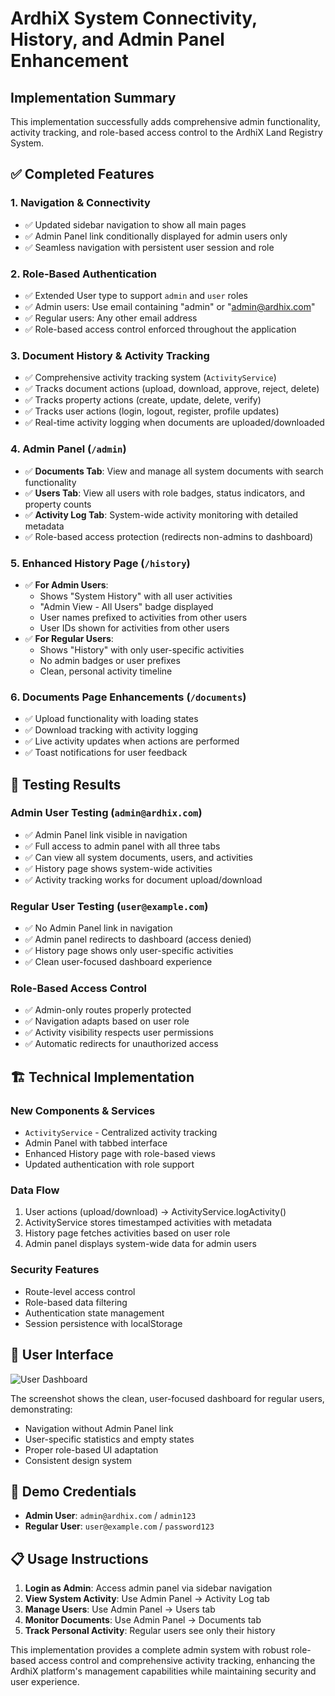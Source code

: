 # ArdhiX System Connectivity, History, and Admin Panel Enhancement

## Implementation Summary

This implementation successfully adds comprehensive admin functionality, activity tracking, and role-based access control to the ArdhiX Land Registry System.

## ✅ Completed Features

### 1. **Navigation & Connectivity**
- ✅ Updated sidebar navigation to show all main pages
- ✅ Admin Panel link conditionally displayed for admin users only
- ✅ Seamless navigation with persistent user session and role

### 2. **Role-Based Authentication**
- ✅ Extended User type to support `admin` and `user` roles
- ✅ Admin users: Use email containing "admin" or "admin@ardhix.com"
- ✅ Regular users: Any other email address
- ✅ Role-based access control enforced throughout the application

### 3. **Document History & Activity Tracking**
- ✅ Comprehensive activity tracking system (`ActivityService`)
- ✅ Tracks document actions (upload, download, approve, reject, delete)
- ✅ Tracks property actions (create, update, delete, verify)
- ✅ Tracks user actions (login, logout, register, profile updates)
- ✅ Real-time activity logging when documents are uploaded/downloaded

### 4. **Admin Panel** (`/admin`)
- ✅ **Documents Tab**: View and manage all system documents with search functionality
- ✅ **Users Tab**: View all users with role badges, status indicators, and property counts
- ✅ **Activity Log Tab**: System-wide activity monitoring with detailed metadata
- ✅ Role-based access protection (redirects non-admins to dashboard)

### 5. **Enhanced History Page** (`/history`)
- ✅ **For Admin Users**: 
  - Shows "System History" with all user activities
  - "Admin View - All Users" badge displayed
  - User names prefixed to activities from other users
  - User IDs shown for activities from other users
- ✅ **For Regular Users**:
  - Shows "History" with only user-specific activities
  - No admin badges or user prefixes
  - Clean, personal activity timeline

### 6. **Documents Page Enhancements** (`/documents`)
- ✅ Upload functionality with loading states
- ✅ Download tracking with activity logging
- ✅ Live activity updates when actions are performed
- ✅ Toast notifications for user feedback

## 🧪 Testing Results

### Admin User Testing (`admin@ardhix.com`)
- ✅ Admin Panel link visible in navigation
- ✅ Full access to admin panel with all three tabs
- ✅ Can view all system documents, users, and activities
- ✅ History page shows system-wide activities
- ✅ Activity tracking works for document upload/download

### Regular User Testing (`user@example.com`)
- ✅ No Admin Panel link in navigation
- ✅ Admin panel redirects to dashboard (access denied)
- ✅ History page shows only user-specific activities
- ✅ Clean user-focused dashboard experience

### Role-Based Access Control
- ✅ Admin-only routes properly protected
- ✅ Navigation adapts based on user role
- ✅ Activity visibility respects user permissions
- ✅ Automatic redirects for unauthorized access

## 🏗️ Technical Implementation

### New Components & Services
- `ActivityService` - Centralized activity tracking
- Admin Panel with tabbed interface
- Enhanced History page with role-based views
- Updated authentication with role support

### Data Flow
1. User actions (upload/download) → ActivityService.logActivity()
2. ActivityService stores timestamped activities with metadata
3. History page fetches activities based on user role
4. Admin panel displays system-wide data for admin users

### Security Features
- Route-level access control
- Role-based data filtering
- Authentication state management
- Session persistence with localStorage

## 📸 User Interface

![User Dashboard](https://github.com/user-attachments/assets/f7ed7937-0d9d-4300-bb22-c2a4300030c1)

The screenshot shows the clean, user-focused dashboard for regular users, demonstrating:
- Navigation without Admin Panel link
- User-specific statistics and empty states
- Proper role-based UI adaptation
- Consistent design system

## 🔑 Demo Credentials

- **Admin User**: `admin@ardhix.com` / `admin123`
- **Regular User**: `user@example.com` / `password123`

## 📋 Usage Instructions

1. **Login as Admin**: Access admin panel via sidebar navigation
2. **View System Activity**: Use Admin Panel → Activity Log tab
3. **Manage Users**: Use Admin Panel → Users tab  
4. **Monitor Documents**: Use Admin Panel → Documents tab
5. **Track Personal Activity**: Regular users see only their history

This implementation provides a complete admin system with robust role-based access control and comprehensive activity tracking, enhancing the ArdhiX platform's management capabilities while maintaining security and user experience.